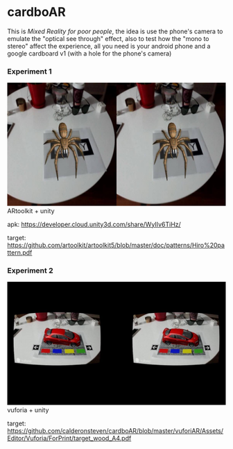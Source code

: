 # cardboAR
This is *Mixed Reality for poor people*, the idea is use the phone's camera  to emulate the "optical see through" effect, also to test how the "mono to stereo" affect the experience, all you need is your android phone and a google cardboard v1 (with a hole for the phone's camera)

### Experiment 1

![](images/artoolkit.jpg)
ARtoolkit + unity

apk: https://developer.cloud.unity3d.com/share/WyIIv6TiHz/

target: https://github.com/artoolkit/artoolkit5/blob/master/doc/patterns/Hiro%20pattern.pdf


### Experiment 2
![](images/vuforia.jpg)
vuforia + unity

target: https://github.com/calderonsteven/cardboAR/blob/master/vuforiAR/Assets/Editor/Vuforia/ForPrint/target_wood_A4.pdf

